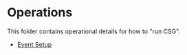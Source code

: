 # Operations

This folder contains operational details for how to "run CSG".

- [Event Setup](./event-setup.md)